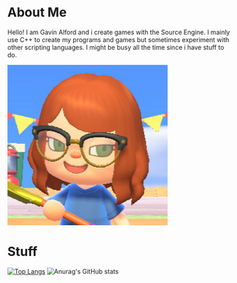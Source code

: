 # About Me
Hello! I am Gavin Alford and i create games with the Source Engine. I mainly use C++ to create my programs and games but sometimes experiment with other scripting languages. I might be busy all the time since i have stuff to do.

![Animal Crossing Picture](https://github.com/CodeNameBhop/CodeNameBhop/blob/main/Packages/Images/Packages/image-9.png?raw=true)

# Stuff
[![Top Langs](https://github-readme-stats.vercel.app/api/top-langs/?username=codenamebhop&layout=compact)](https://github.com/anuraghazra/github-readme-stats)
![Anurag's GitHub stats](https://github-readme-stats.vercel.app/api?username=codenamebhop&show_icons=true&theme=tokyonight)
